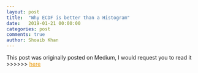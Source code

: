 ```yaml
---
layout: post
title:  "Why ECDF is better than a Histogram"
date:   2019-01-21 00:00:00
categories: post
comments: true
author: Shoaib Khan
---
```



This post was originally posted on Medium,
I would request you to read it >>>>>> <A STYLE="color: #ea9808" HREF="https://medium.com/convergeml/why-ecdf-is-better-than-a-histogram-85deda4129ed">here</A>
<!--more-->
